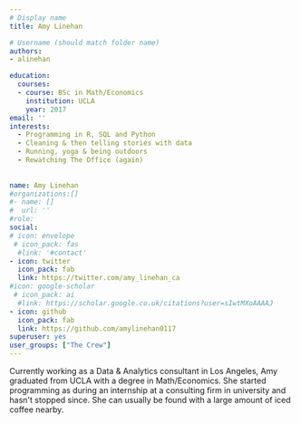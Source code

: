 ```yaml
---
# Display name 
title: Amy Linehan

# Username (should match folder name)
authors: 
- alinehan 

education:
  courses:
  - course: BSc in Math/Economics 
    institution: UCLA
    year: 2017
email: ''
interests: 
  - Programming in R, SQL and Python
  - Cleaning & then telling stories with data
  - Running, yoga & being outdoors 
  - Rewatching The Office (again)
  
  
name: Amy Linehan
#organizations:[]
#- name: []
#  url: ''
#role: 
social:
# icon: envelope
 # icon_pack: fas
  #link: '#contact'
- icon: twitter
  icon_pack: fab
  link: https://twitter.com/amy_linehan_ca
#icon: google-scholar
 # icon_pack: ai
  #link: https://scholar.google.co.uk/citations?user=sIwtMXoAAAAJ
- icon: github
  icon_pack: fab
  link: https://github.com/amylinehan0117
superuser: yes
user_groups: ["The Crew"]
---
```


Currently working as a Data & Analytics consultant in Los Angeles, Amy graduated from UCLA with a degree in Math/Economics. She started programming as during an internship at a consulting firm in university and hasn't stopped since. She can usually be found with a large amount of iced coffee nearby. 



